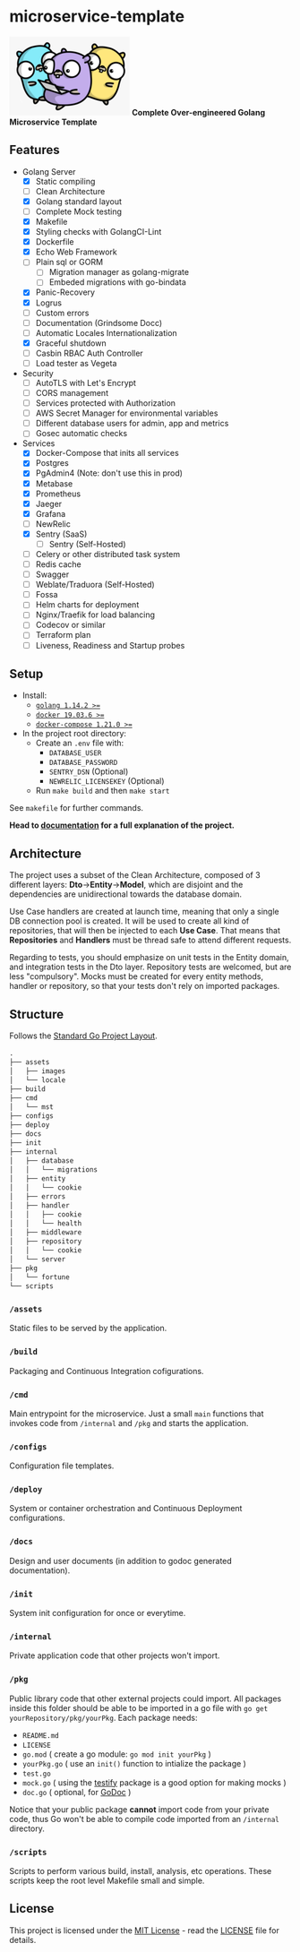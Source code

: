 # microservice-template
![Gophers](./assets/images/gophers.png "Gophers") **Complete Over-engineered Golang Microservice Template**

## Features
- Golang Server
    - [x] Static compiling
    - [ ] Clean Architecture
    - [x] Golang standard layout
    - [ ] Complete Mock testing
    - [x] Makefile
    - [x] Styling checks with GolangCI-Lint
    - [x] Dockerfile
    - [x] Echo Web Framework
    - [ ] Plain sql or GORM
        - [ ] Migration manager as golang-migrate
        - [ ] Embeded migrations with go-bindata
    - [x] Panic-Recovery
    - [x] Logrus
    - [ ] Custom errors
    - [ ] Documentation (Grindsome Docc)
    - [ ] Automatic Locales Internationalization
    - [x] Graceful shutdown
    - [ ] Casbin RBAC Auth Controller
    - [ ] Load tester as Vegeta
- Security
    - [ ] AutoTLS with Let's Encrypt
    - [ ] CORS management
    - [ ] Services protected with Authorization
    - [ ] AWS Secret Manager for environmental variables
    - [ ] Different database users for admin, app and metrics
    - [ ] Gosec automatic checks
- Services
    - [x] Docker-Compose that inits all services
    - [x] Postgres
    - [x] PgAdmin4 (Note: don't use this in prod)
    - [x] Metabase
    - [x] Prometheus
    - [x] Jaeger
    - [x] Grafana
    - [ ] NewRelic
    - [x] Sentry (SaaS)
        - [ ] Sentry (Self-Hosted)
    - [ ] Celery or other distributed task system
    - [ ] Redis cache
    - [ ] Swagger
    - [ ] Weblate/Traduora (Self-Hosted)
    - [ ] Fossa
    - [ ] Helm charts for deployment
    - [ ] Nginx/Traefik for load balancing
    - [ ] Codecov or similar
    - [ ] Terraform plan
    - [ ] Liveness, Readiness and Startup probes

## Setup
- Install:
    - [`golang 1.14.2 >=`](https://golang.org/dl/)
    - [`docker 19.03.6 >=`](https://docs.docker.com/get-docker/)
    - [`docker-compose 1.21.0 >=`](https://docs.docker.com/compose/install/)
- In the project root directory:
    - Create an `.env` file with:
        - `DATABASE_USER`
        - `DATABASE_PASSWORD`
        - `SENTRY_DSN` (Optional)
        - `NEWRELIC_LICENSEKEY` (Optional)
    - Run `make build` and then `make start`

See `makefile` for further commands.

**Head to [documentation](https://google.com) for a full explanation of the project.**

## Architecture
The project uses a subset of the Clean Architecture, composed of 3 different layers: **Dto**->**Entity**->**Model**, which are disjoint and the dependencies are unidirectional towards the database domain.

Use Case handlers are created at launch time, meaning that only a single DB connection pool is created. It will be used to create all kind of repositories, that will then be injected to each **Use Case**. That means that **Repositories** and **Handlers** must be thread safe to attend different requests.

Regarding to tests, you should emphasize on unit tests in the Entity domain, and integration tests in the Dto layer. Repository tests are welcomed, but are less "compulsory". Mocks must be created for every entity methods, handler or repository, so that your tests don't rely on imported packages.

## Structure
Follows the [Standard Go Project Layout](https://github.com/golang-standards/project-layout).
```
.
├── assets
│   ├── images
│   └── locale
├── build
├── cmd
│   └── mst
├── configs
├── deploy
├── docs
├── init
├── internal
│   ├── database
│   │   └── migrations
│   ├── entity
│   │   └── cookie
│   ├── errors
│   ├── handler
│   │   ├── cookie
│   │   └── health
│   ├── middleware
│   ├── repository
│   │   └── cookie
│   └── server
├── pkg
│   └── fortune
└── scripts
```

### `/assets`
Static files to be served by the application.

### `/build`
Packaging and Continuous Integration cofigurations.

### `/cmd`
Main entrypoint for the microservice. Just a small `main` functions that invokes code from `/internal` and `/pkg` and starts the application.

### `/configs`
Configuration file templates.

### `/deploy`
System or container orchestration and Continuous Deployment configurations.

### `/docs`
Design and user documents (in addition to godoc generated documentation).

### `/init`
System init configuration for once or everytime.

### `/internal`
Private application code that other projects won't import.

### `/pkg`
Public library code that other external projects could import. All packages inside this folder should be able to be imported in a go file with `go get yourRepository/pkg/yourPkg`. Each package needs:

- `README.md`
- `LICENSE`
- `go.mod` ( create a go module: `go mod init yourPkg` )
- `yourPkg.go` ( use an `init()` function to intialize the package )
- `test.go`
- `mock.go` ( using the [testify](github.com/stretchr/testify) package is a good option for making mocks )
- `doc.go` ( optional, for [GoDoc](https://godoc.org) )

Notice that your public package **cannot** import code from your private code, thus Go won't be able to compile code imported from an `/internal` directory.

### `/scripts`
Scripts to perform various build, install, analysis, etc operations. These scripts keep the root level Makefile small and simple.

## License
This project is licensed under the [MIT License](https://opensource.org/licenses/MIT) - read the [LICENSE](LICENSE) file for details.
